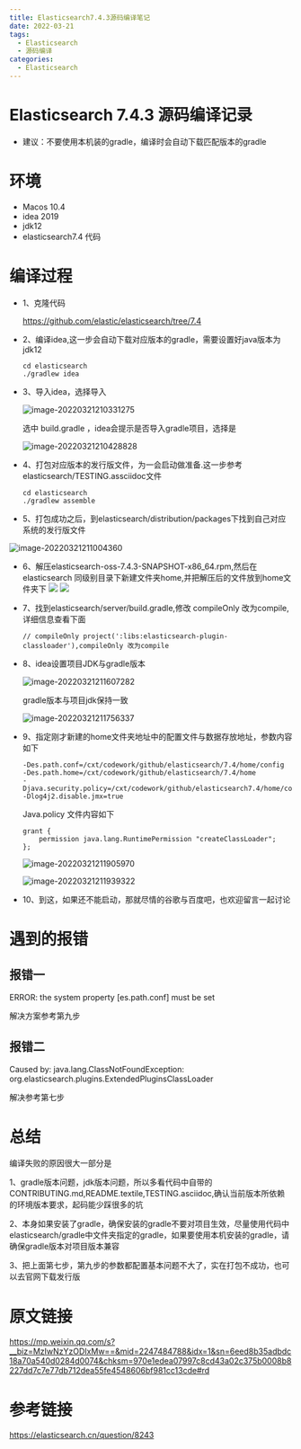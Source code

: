 ```yaml
---
title: Elasticsearch7.4.3源码编译笔记
date: 2022-03-21
tags:
  - Elasticsearch
  - 源码编译
categories:
  - Elasticsearch
---
```


# Elasticsearch 7.4.3 源码编译记录

- 建议：不要使用本机装的gradle，编译时会自动下载匹配版本的gradle

# 环境

* Macos 10.4
* idea 2019
* jdk12
* elasticsearch7.4 代码

# 编译过程

* 1、克隆代码

    https://github.com/elastic/elasticsearch/tree/7.4
    
* 2、编译idea,这一步会自动下载对应版本的gradle，需要设置好java版本为jdk12

  ```text
  cd elasticsearch
  ./gradlew idea
  ```
  
* 3、导入idea，选择导入

  ![image-20220321210331275](../../images/0320/image-20220321210331275.png)
  
  
  
  选中 build.gradle ，idea会提示是否导入gradle项目，选择是
  
  ![image-20220321210428828](../../images/0320/image-20220321210428828.png)
  
  

* 4、打包对应版本的发行版文件，为一会启动做准备.这一步参考elasticsearch/TESTING.assciidoc文件

  ```text
  cd elasticsearch
  ./gradlew assemble
  ```

* 5、打包成功之后，到elasticsearch/distribution/packages下找到自己对应系统的发行版文件

![image-20220321211004360](../../images/0320/image-20220321211004360.png)

* 6、解压elasticsearch-oss-7.4.3-SNAPSHOT-x86_64.rpm,然后在elasticsearch 同级别目录下新建文件夹home,并把解压后的文件放到home文件夹下
![](../../images/0320/image-20220321211247410.png)
![](../../images/0320/image-20220321211314101.png)


* 7、找到elasticsearch/server/build.gradle,修改 compileOnly 改为compile,详细信息查看下面

  ```text
  // compileOnly project(':libs:elasticsearch-plugin-classloader'),compileOnly 改为compile
  ```

* 8、idea设置项目JDK与gradle版本

  ![image-20220321211607282](../../images/0320/image-20220321211607282.png)

  gradle版本与项目jdk保持一致

  ![image-20220321211756337](../../images/0320/image-20220321211756337.png)

* 9、指定刚才新建的home文件夹地址中的配置文件与数据存放地址，参数内容如下

  ```text
  -Des.path.conf=/cxt/codework/github/elasticsearch/7.4/home/config
  -Des.path.home=/cxt/codework/github/elasticsearch/7.4/home
  -Djava.security.policy=/cxt/codework/github/elasticsearch7.4/home/config/java.policy
  -Dlog4j2.disable.jmx=true
  ```

  Java.policy 文件内容如下

  ```text
  grant {
      permission java.lang.RuntimePermission "createClassLoader";
  };
  ```

  

  ![image-20220321211905970](../../images/0320/image-20220321211905970.png)

  ![image-20220321211939322](../../images/0320/image-20220321211939322.png)

* 10、到这，如果还不能启动，那就尽情的谷歌与百度吧，也欢迎留言一起讨论

# 遇到的报错



## 报错一

ERROR: the system property [es.path.conf] must be set

解决方案参考第九步

## 报错二

Caused by: java.lang.ClassNotFoundException: org.elasticsearch.plugins.ExtendedPluginsClassLoader

解决参考第七步

# 总结

编译失败的原因很大一部分是

1、gradle版本问题，jdk版本问题，所以多看代码中自带的CONTRIBUTING.md,README.textile,TESTING.asciidoc,确认当前版本所依赖的环境版本要求，起码能少踩很多的坑

2、本身如果安装了gradle，确保安装的gradle不要对项目生效，尽量使用代码中elasticsearch/gradle中文件夹指定的gradle，如果要使用本机安装的gradle，请确保gradle版本对项目版本兼容

3、把上面第七步，第九步的参数都配置基本问题不大了，实在打包不成功，也可以去官网下载发行版

# 原文链接

https://mp.weixin.qq.com/s?__biz=MzIwNzYzODIxMw==&mid=2247484788&idx=1&sn=6eed8b35adbdc18a70a540d0284d0074&chksm=970e1edea07997c8cd43a02c375b0008b8227dd7c7e77db712dea55fe4548606bf981cc13cde#rd

# 参考链接

https://elasticsearch.cn/question/8243